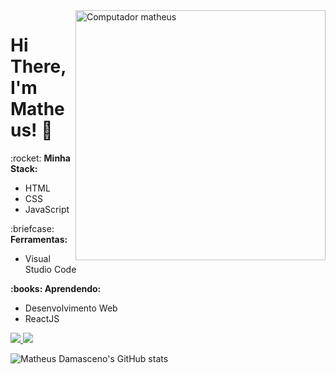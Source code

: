 <img src="https://raw.githubusercontent.com/MicaelliMedeiros/micaellimedeiros/master/image/computer-illustration.png" min-width="400px" max-width="400px" width="400px" align="right" alt="Computador matheus">

# Hi There, I'm Matheus! 👋

<p align="left"> :rocket: <strong>Minha Stack:</strong><br>
  <ul>
    <li>HTML</li>
    <li>CSS</li>
    <li>JavaScript</li>
  </ul>
</p>

<p align="left"> :briefcase: <strong>Ferramentas:</strong>
  <ul>
    <li>Visual Studio Code</li>
  </ul>
</p>

<p align="left" > <strong> :books: Aprendendo:</strong>
  <ul>
    <li>  Desenvolvimento Web</li>
    <li>  ReactJS</li>
  </ul>
</p>

<p align="left">
  <a href="mailto:matheusdjaques@gmail.com" alt="Gmail">
    <img src="https://img.shields.io/badge/-Gmail-red?style=flat&logo=gmail&logoColor=white"/>
  </a>

  <a href="https://www.linkedin.com/in/matheus-damasceno-636845173/" alt="LinkedIn">
    <img src="https://img.shields.io/badge/-LinkedIn-blue?style=flat-square&logo=Linkedin&logoColor=white"/>
  </a>
</p>  
 
 ![Matheus Damasceno's GitHub stats](https://github-readme-stats.vercel.app/api?username=MatheusDamascenoDev&show_icons=true&theme=radical)
